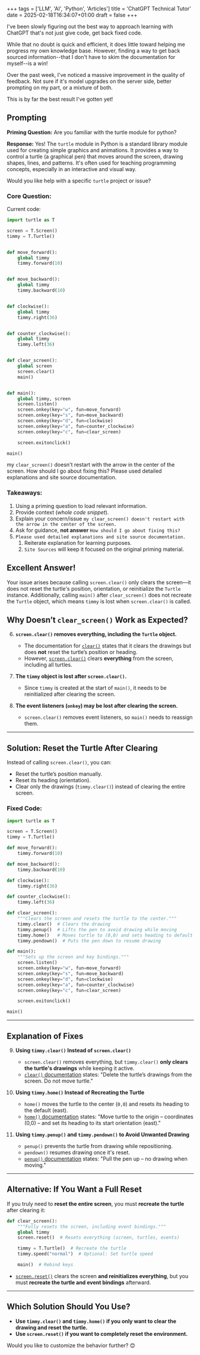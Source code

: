 +++
tags = ['LLM', 'AI', 'Python', 'Articles']
title = 'ChatGPT Technical Tutor'
date = 2025-02-18T16:34:07+01:00
draft = false
+++

I've been slowly figuring out the best way to approach learning with ChatGPT that's not just give code, get back fixed code.

While that no doubt is quick and efficient, it does little toward helping me progress my own knowledge base. However, finding a way to get back sourced information--that I don't have to skim the documentation for myself--is a win!

Over the past week, I've noticed a massive improvement in the quality of feedback. Not sure if it's model upgrades on the server side, better prompting on my part, or a mixture of both.

This is by far the best result I've gotten yet!

## Prompting

**Priming Question:**
Are you familiar with the turtle module for python?

**Response:**
Yes! The `turtle` module in Python is a standard library module used for creating simple graphics and animations. It provides a way to control a turtle (a graphical pen) that moves around the screen, drawing shapes, lines, and patterns. It's often used for teaching programming concepts, especially in an interactive and visual way.

Would you like help with a specific `turtle` project or issue?

### Core Question:

Current code:

```python
import turtle as T

screen = T.Screen()
timmy = T.Turtle()


def move_forward():
    global timmy
    timmy.forward(10)


def move_backward():
    global timmy
    timmy.backward(10)


def clockwise():
    global timmy
    timmy.right(36)


def counter_clockwise():
    global timmy
    timmy.left(36)


def clear_screen():
    global screen
    screen.clear()
    main()


def main():
    global timmy, screen
    screen.listen()
    screen.onkey(key="w", fun=move_forward)
    screen.onkey(key="s", fun=move_backward)
    screen.onkey(key="d", fun=clockwise)
    screen.onkey(key="a", fun=counter_clockwise)
    screen.onkey(key="c", fun=clear_screen)

    screen.exitonclick()

main()
```

my `clear_screen()` doesn't restart with the arrow in the center of the screen. How should I go about fixing this? Please used detailed explanations and site source documentation.

### Takeaways:

1. Using a priming question to load relevant information.
2. Provide context (_whole code snippet_).
3. Explain your concern/issue `my clear_screen() doesn't restart with the arrow in the center of the screen.`
4. Ask for guidance, **not answer** `How should I go about fixing this?`
5. `Please used detailed explanations and site source documentation.`
   1. Reiterate explanation for learning purposes.
   2. `Site Sources` will keep it focused on the original priming material.

## Excellent Answer!

Your issue arises because calling `screen.clear()` only clears the screen—it does not reset the turtle's position, orientation, or reinitialize the `Turtle` instance. Additionally, calling `main()` after `clear_screen()` does not recreate the `Turtle` object, which means `timmy` is lost when `screen.clear()` is called.

## **Why Doesn’t `clear_screen()` Work as Expected?**

6. **`screen.clear()` removes everything, including the `Turtle` object.**

   - The documentation for [`clear()`](https://docs.python.org/3/library/turtle.html#turtle.clear) states that it clears the drawings but does **not** reset the turtle’s position or heading.
   - However, [`screen.clear()`](https://docs.python.org/3/library/turtle.html#turtle.Screen.clear) clears **everything** from the screen, including all turtles.

7. **The `timmy` object is lost after `screen.clear()`.**

   - Since `timmy` is created at the start of `main()`, it needs to be reinitialized after clearing the screen.

8. **The event listeners (`onkey`) may be lost after clearing the screen.**

   - `screen.clear()` removes event listeners, so `main()` needs to reassign them.

---

## **Solution: Reset the Turtle After Clearing**

Instead of calling `screen.clear()`, you can:

- Reset the turtle’s position manually.
- Reset its heading (orientation).
- Clear only the drawings (`timmy.clear()`) instead of clearing the entire screen.

### **Fixed Code:**

```python
import turtle as T

screen = T.Screen()
timmy = T.Turtle()

def move_forward():
    timmy.forward(10)

def move_backward():
    timmy.backward(10)

def clockwise():
    timmy.right(36)

def counter_clockwise():
    timmy.left(36)

def clear_screen():
    """Clears the screen and resets the turtle to the center."""
    timmy.clear()  # Clears the drawing
    timmy.penup()  # Lifts the pen to avoid drawing while moving
    timmy.home()   # Moves turtle to (0,0) and sets heading to default (East)
    timmy.pendown()  # Puts the pen down to resume drawing

def main():
    """Sets up the screen and key bindings."""
    screen.listen()
    screen.onkey(key="w", fun=move_forward)
    screen.onkey(key="s", fun=move_backward)
    screen.onkey(key="d", fun=clockwise)
    screen.onkey(key="a", fun=counter_clockwise)
    screen.onkey(key="c", fun=clear_screen)

    screen.exitonclick()

main()
```

---

## **Explanation of Fixes**

9. **Using `timmy.clear()` Instead of `screen.clear()`**

   - `screen.clear()` removes everything, but `timmy.clear()` **only clears the turtle's drawings** while keeping it active.
   - [`clear()` documentation](https://docs.python.org/3/library/turtle.html#turtle.clear) states:
     "Delete the turtle’s drawings from the screen. Do not move turtle."

10. **Using `timmy.home()` Instead of Recreating the Turtle**

    - `home()` moves the turtle to the center (`0,0`) and resets its heading to the default (east).
    - [`home()` documentation](https://docs.python.org/3/library/turtle.html#turtle.home) states:
      "Move turtle to the origin – coordinates (0,0) – and set its heading to its start orientation (east)."

11. **Using `timmy.penup()` and `timmy.pendown()` to Avoid Unwanted Drawing**

    - `penup()` prevents the turtle from drawing while repositioning.
    - `pendown()` resumes drawing once it's reset.
    - [`penup()` documentation](https://docs.python.org/3/library/turtle.html#turtle.penup) states:
      "Pull the pen up – no drawing when moving."

---

## **Alternative: If You Want a Full Reset**

If you truly need to **reset the entire screen**, you must **recreate the turtle** after clearing it:

```python
def clear_screen():
    """Fully resets the screen, including event bindings."""
    global timmy
    screen.reset()  # Resets everything (screen, turtles, events)

    timmy = T.Turtle()  # Recreate the turtle
    timmy.speed("normal")  # Optional: Set turtle speed

    main()  # Rebind keys
```

- [`screen.reset()`](https://docs.python.org/3/library/turtle.html#turtle.Screen.reset) clears the screen **and reinitializes everything**, but you must **recreate the turtle and event bindings** afterward.

---

## **Which Solution Should You Use?**

- **Use `timmy.clear()` and `timmy.home()` if you only want to clear the drawing and reset the turtle.**
- **Use `screen.reset()` if you want to completely reset the environment.**

Would you like to customize the behavior further? 😊
